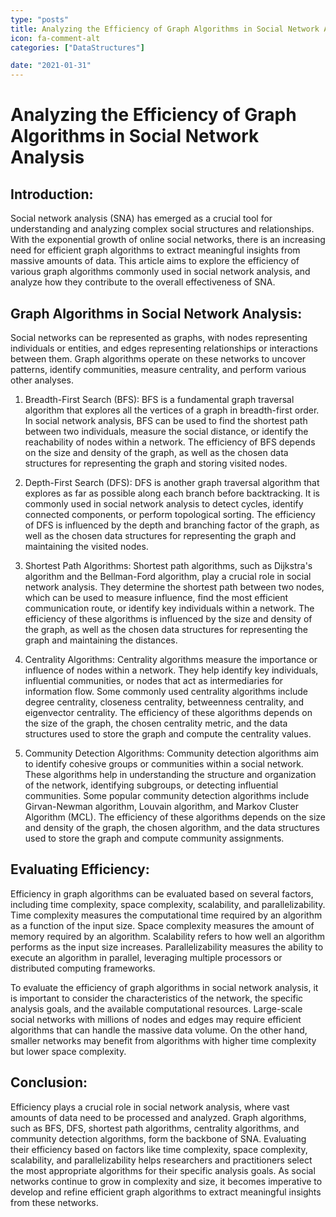 ```yaml
---
type: "posts"
title: Analyzing the Efficiency of Graph Algorithms in Social Network Analysis
icon: fa-comment-alt
categories: ["DataStructures"]

date: "2021-01-31"
---
```




# Analyzing the Efficiency of Graph Algorithms in Social Network Analysis

## Introduction:
Social network analysis (SNA) has emerged as a crucial tool for understanding and analyzing complex social structures and relationships. With the exponential growth of online social networks, there is an increasing need for efficient graph algorithms to extract meaningful insights from massive amounts of data. This article aims to explore the efficiency of various graph algorithms commonly used in social network analysis, and analyze how they contribute to the overall effectiveness of SNA.

## Graph Algorithms in Social Network Analysis:
Social networks can be represented as graphs, with nodes representing individuals or entities, and edges representing relationships or interactions between them. Graph algorithms operate on these networks to uncover patterns, identify communities, measure centrality, and perform various other analyses.

1. Breadth-First Search (BFS):
BFS is a fundamental graph traversal algorithm that explores all the vertices of a graph in breadth-first order. In social network analysis, BFS can be used to find the shortest path between two individuals, measure the social distance, or identify the reachability of nodes within a network. The efficiency of BFS depends on the size and density of the graph, as well as the chosen data structures for representing the graph and storing visited nodes.

2. Depth-First Search (DFS):
DFS is another graph traversal algorithm that explores as far as possible along each branch before backtracking. It is commonly used in social network analysis to detect cycles, identify connected components, or perform topological sorting. The efficiency of DFS is influenced by the depth and branching factor of the graph, as well as the chosen data structures for representing the graph and maintaining the visited nodes.

3. Shortest Path Algorithms:
Shortest path algorithms, such as Dijkstra's algorithm and the Bellman-Ford algorithm, play a crucial role in social network analysis. They determine the shortest path between two nodes, which can be used to measure influence, find the most efficient communication route, or identify key individuals within a network. The efficiency of these algorithms is influenced by the size and density of the graph, as well as the chosen data structures for representing the graph and maintaining the distances.

4. Centrality Algorithms:
Centrality algorithms measure the importance or influence of nodes within a network. They help identify key individuals, influential communities, or nodes that act as intermediaries for information flow. Some commonly used centrality algorithms include degree centrality, closeness centrality, betweenness centrality, and eigenvector centrality. The efficiency of these algorithms depends on the size of the graph, the chosen centrality metric, and the data structures used to store the graph and compute the centrality values.

5. Community Detection Algorithms:
Community detection algorithms aim to identify cohesive groups or communities within a social network. These algorithms help in understanding the structure and organization of the network, identifying subgroups, or detecting influential communities. Some popular community detection algorithms include Girvan-Newman algorithm, Louvain algorithm, and Markov Cluster Algorithm (MCL). The efficiency of these algorithms depends on the size and density of the graph, the chosen algorithm, and the data structures used to store the graph and compute community assignments.

## Evaluating Efficiency:
Efficiency in graph algorithms can be evaluated based on several factors, including time complexity, space complexity, scalability, and parallelizability. Time complexity measures the computational time required by an algorithm as a function of the input size. Space complexity measures the amount of memory required by an algorithm. Scalability refers to how well an algorithm performs as the input size increases. Parallelizability measures the ability to execute an algorithm in parallel, leveraging multiple processors or distributed computing frameworks.

To evaluate the efficiency of graph algorithms in social network analysis, it is important to consider the characteristics of the network, the specific analysis goals, and the available computational resources. Large-scale social networks with millions of nodes and edges may require efficient algorithms that can handle the massive data volume. On the other hand, smaller networks may benefit from algorithms with higher time complexity but lower space complexity.

## Conclusion:
Efficiency plays a crucial role in social network analysis, where vast amounts of data need to be processed and analyzed. Graph algorithms, such as BFS, DFS, shortest path algorithms, centrality algorithms, and community detection algorithms, form the backbone of SNA. Evaluating their efficiency based on factors like time complexity, space complexity, scalability, and parallelizability helps researchers and practitioners select the most appropriate algorithms for their specific analysis goals. As social networks continue to grow in complexity and size, it becomes imperative to develop and refine efficient graph algorithms to extract meaningful insights from these networks.